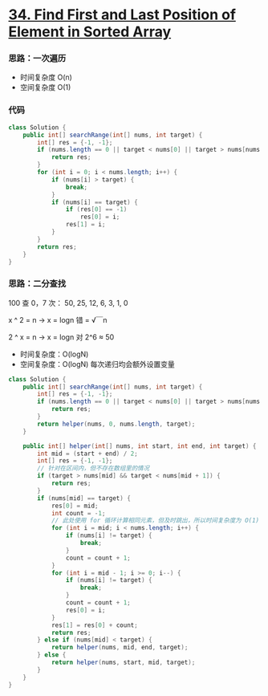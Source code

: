 # [34. Find First and Last Position of Element in Sorted Array](https://leetcode-cn.com/problems/find-first-and-last-position-of-element-in-sorted-array/)

### 思路：一次遍历

- 时间复杂度 O(n)
- 空间复杂度 O(1)

### 代码

```Java
class Solution {
    public int[] searchRange(int[] nums, int target) {
        int[] res = {-1, -1};
        if (nums.length == 0 || target < nums[0] || target > nums[nums.length - 1]) {
            return res;
        }
        for (int i = 0; i < nums.length; i++) {
            if (nums[i] > target) {
                break;
            }
            if (nums[i] == target) {
                if (res[0] == -1)
                    res[0] = i;
                res[1] = i;
            }
        }
        return res;
    }
}
```

### 思路：二分查找

100 查 0，7 次： 50, 25, 12, 6, 3, 1, 0

x ^ 2 = n   ->  x = logn   错  = √￣n

2 ^ x = n   ->  x = logn   对       2^6 ≈ 50

- 时间复杂度：O(logN)
- 空间复杂度：O(logN) 每次递归均会额外设置变量

```Java
class Solution {
    public int[] searchRange(int[] nums, int target) {
        int[] res = {-1, -1};
        if (nums.length == 0 || target < nums[0] || target > nums[nums.length - 1]) {
            return res;
        }
        return helper(nums, 0, nums.length, target);
    }

    public int[] helper(int[] nums, int start, int end, int target) {
        int mid = (start + end) / 2;
        int[] res = {-1, -1};
        // 针对在区间内，但不存在数组里的情况
        if (target > nums[mid] && target < nums[mid + 1]) {
            return res;
        }
        if (nums[mid] == target) {
            res[0] = mid; 
            int count = -1;
            // 此处使用 for 循环计算相同元素，但及时跳出，所以时间复杂度为 O(1)
            for (int i = mid; i < nums.length; i++) {
                if (nums[i] != target) {
                    break;
                }
                count = count + 1;
            }
            for (int i = mid - 1; i >= 0; i--) {
                if (nums[i] != target) {
                    break;
                }
                count = count + 1;
                res[0] = i;
            }
            res[1] = res[0] + count;
            return res;
        } else if (nums[mid] < target) {
            return helper(nums, mid, end, target);
        } else {
            return helper(nums, start, mid, target);
        }
    }
}
```

